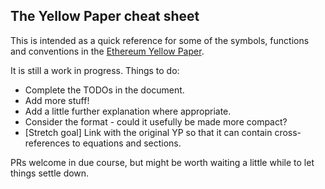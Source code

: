 ## The Yellow Paper cheat sheet

This is intended as a quick reference for some of the symbols, functions and conventions in the [Ethereum Yellow Paper](https://github.com/ethereum/yellowpaper/).

It is still a work in progress. Things to do:

 * Complete the TODOs in the document.
 * Add more stuff!
 * Add a little further explanation where appropriate.
 * Consider the format - could it usefully be made more compact?
 * [Stretch goal] Link with the original YP so that it can contain cross-references to equations and sections.

PRs welcome in due course, but might be worth waiting a little while to let things settle down.

